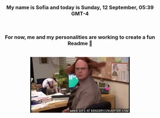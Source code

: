 


<div align="center">
<h3 >My name is Sofia and today is Sunday, 12 September, 05:39 GMT-4</h3><br>
<h3 >For now, me and my personalities are working to create a fun Readme 👋
</h3><br>
<img src='img/dwight.gif' alt='working...'/>
</div>
